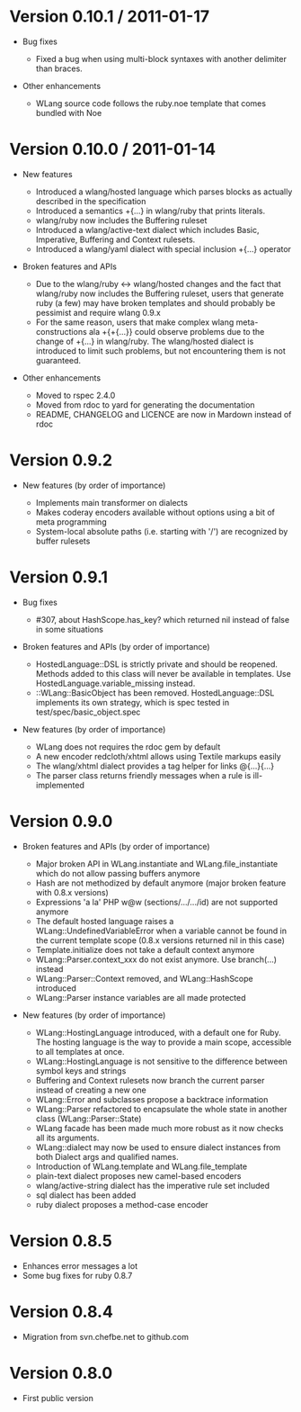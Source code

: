 # Version 0.10.1 / 2011-01-17

* Bug fixes

  * Fixed a bug when using multi-block syntaxes with another delimiter than braces.

* Other enhancements

  * WLang source code follows the ruby.noe template that comes bundled with Noe

# Version 0.10.0 / 2011-01-14

* New features

  * Introduced a wlang/hosted language which parses blocks as actually described in the specification
  * Introduced a semantics +{...} in wlang/ruby that prints literals.
  * wlang/ruby now includes the Buffering ruleset
  * Introduced a wlang/active-text dialect which includes Basic, Imperative, Buffering and Context rulesets.
  * Introduced a wlang/yaml dialect with special inclusion +{...} operator 

* Broken features and APIs

  * Due to the wlang/ruby <-> wlang/hosted changes and the fact that wlang/ruby now includes the 
    Buffering ruleset, users that generate ruby (a few) may have broken templates and should probably
    be pessimist and require wlang 0.9.x
  * For the same reason, users that make complex wlang meta-constructions ala +{+{...}} could observe
    problems due to the change of +{...} in wlang/ruby. The wlang/hosted dialect is introduced to limit
    such problems, but not encountering them is not guaranteed.

* Other enhancements

  * Moved to rspec 2.4.0
  * Moved from rdoc to yard for generating the documentation
  * README, CHANGELOG and LICENCE are now in Mardown instead of rdoc

# Version 0.9.2

* New features (by order of importance)

  * Implements main transformer on dialects
  * Makes coderay encoders available without options using a bit of meta programming
  * System-local absolute paths (i.e. starting with '/') are recognized by buffer rulesets

# Version 0.9.1

* Bug fixes

  * #307, about HashScope.has_key? which returned nil instead of false in some situations

* Broken features and APIs (by order of importance)

  * HostedLanguage::DSL is strictly private and should be reopened. Methods added to this class
    will never be available in templates. Use HostedLanguage.variable_missing instead. 
  * ::WLang::BasicObject has been removed. HostedLanguage::DSL implements its own strategy, which
    is spec tested in test/spec/basic_object.spec

* New features (by order of importance)

  * WLang does not requires the rdoc gem by default
  * A new encoder redcloth/xhtml allows using Textile markups easily
  * The wlang/xhtml dialect provides a tag helper for links @{...}{...}
  * The parser class returns friendly messages when a rule is ill-implemented

# Version 0.9.0

* Broken features and APIs (by order of importance)

  * Major broken API in WLang.instantiate and WLang.file_instantiate which do not allow passing
    buffers anymore
  * Hash are not methodized by default anymore (major broken feature with 0.8.x versions)
  * Expressions 'a la' PHP w@w (sections/.../.../id) are not supported anymore
  * The default hosted language raises a WLang::UndefinedVariableError when a variable cannot be
    found in the current template scope (0.8.x versions returned nil in this case)
  * Template.initialize does not take a default context anymore
  * WLang::Parser.context_xxx do not exist anymore. Use branch(...) instead
  * WLang::Parser::Context removed, and WLang::HashScope introduced
  * WLang::Parser instance variables are all made protected

* New features (by order of importance)

  * WLang::HostingLanguage introduced, with a default one for Ruby. The hosting language
    is the way to provide a main scope, accessible to all templates at once.
  * WLang::HostingLanguage is not sensitive to the difference between symbol keys and strings
  * Buffering and Context rulesets now branch the current parser instead of creating a new one
  * WLang::Error and subclasses propose a backtrace information
  * WLang::Parser refactored to encapsulate the whole state in another class (WLang::Parser::State)
  * WLang facade has been made much more robust as it now checks all its arguments.
  * WLang::dialect may now be used to ensure dialect instances from both Dialect args and qualified names.
  * Introduction of WLang.template and WLang.file_template
  * plain-text dialect proposes new camel-based encoders
  * wlang/active-string dialect has the imperative rule set included
  * sql dialect has been added
  * ruby dialect proposes a method-case encoder

# Version 0.8.5

* Enhances error messages a lot
* Some bug fixes for ruby 0.8.7

# Version 0.8.4

* Migration from svn.chefbe.net to github.com

# Version 0.8.0

* First public version